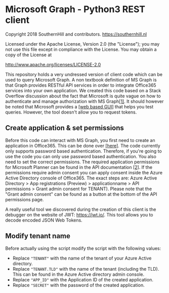 # Microsoft Graph - Python3 REST client

Copyright 2018 SouthernHill and contributors. https://southernhill.nl

Licensed under the Apache License, Version 2.0 (the "License"); you may not use this file except in compliance with the License. You may obtain a copy of the License at

http://www.apache.org/licenses/LICENSE-2.0

This repository holds a very undressed version of client code which can be used to query Microsoft Graph.
A non textbook definition of MS Graph is that Graph provides RESTful API services in order to integrate Office365 services into your own application.
We created this code based on a Stack Overflow discussion about the fact that Microsoft is quite vague on how to authenticate and manage authorization with MS Graph[[1]](https://stackoverflow.com/questions/46259183/authentication-in-outlook-365-api).
It should however be noted that Microsoft provides a [[web based GUI]](https://developer.microsoft.com/en-us/graph/graph-explorer#) that helps you test queries. However, the tool doesn't allow you to request tokens.

## Create application & set permissions

Before this code can interact with MS Graph, you first need to create an application in Office365. This can be done over [[here]](https://apps.dev.microsoft.com/).
The code currently only supports password based authentication. Therefore, if you're going to use the code you can only use password based authentication.
You also need to set the correct permissions. The required application permissions for Microsoft Planner can be found in the API documentation [[2]](https://developer.microsoft.com/en-us/graph/docs/api-reference/beta/api/plannerplan_list_tasks).
If the permissions require admin consent you can apply consent inside the Azure Active Directory console of Office365. The exact steps are: Azure Active Directory > App registrations (Preview) > applicationname > API permissions > Grant admin consent for TENANT).
Please note that the "Grant admin consent" can be found as a button at the bottom of the API permissions page.

A really useful tool we discovered during the creation of this client is the debugger on the website of JWT: https://jwt.io/. This tool allows you to decode encoded JSON Web Tokens.

## Modify tenant name

Before actually using the script modify the script with the following values:

* Replace `"TENANT"` with the name of the tenant of your Azure Active directory.
* Replace `"TENANT.TLD"` with the name of the tenant (including the TLD). This can be found in the Azure Active directory admin console.
* Replace `"APP_ID"` with the Application ID of the created application.
* Replace `"SECRET"` with the password of the created application. 
